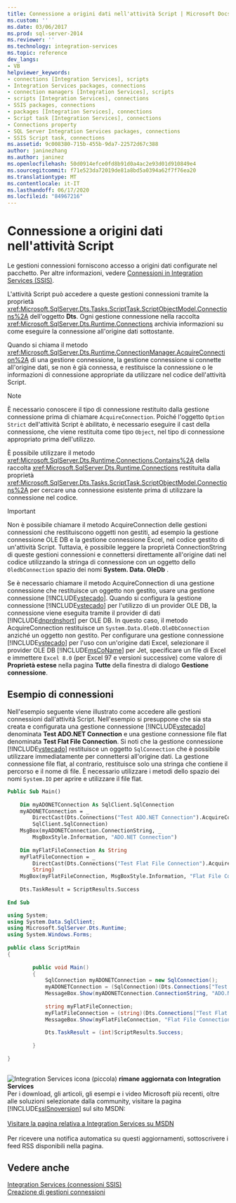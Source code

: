 ```yaml
---
title: Connessione a origini dati nell'attività Script | Microsoft Docs
ms.custom: ''
ms.date: 03/06/2017
ms.prod: sql-server-2014
ms.reviewer: ''
ms.technology: integration-services
ms.topic: reference
dev_langs:
- VB
helpviewer_keywords:
- connections [Integration Services], scripts
- Integration Services packages, connections
- connection managers [Integration Services], scripts
- scripts [Integration Services], connections
- SSIS packages, connections
- packages [Integration Services], connections
- Script task [Integration Services], connections
- Connections property
- SQL Server Integration Services packages, connections
- SSIS Script task, connections
ms.assetid: 9c008380-715b-455b-9da7-22572d67c388
author: janinezhang
ms.author: janinez
ms.openlocfilehash: 50d0914efce0fd8b91d0a4ac2e93d01d910849e4
ms.sourcegitcommit: f71e523da72019de81a8bd5a0394a62f7f76ea20
ms.translationtype: MT
ms.contentlocale: it-IT
ms.lasthandoff: 06/17/2020
ms.locfileid: "84967216"
---
```

# <a name="connecting-to-data-sources-in-the-script-task"></a>Connessione a origini dati nell'attività Script
  Le gestioni connessioni forniscono accesso a origini dati configurate nel pacchetto. Per altre informazioni, vedere [Connessioni in Integration Services &#40;SSIS&#41;](../../connection-manager/integration-services-ssis-connections.md).  
  
 L'attività Script può accedere a queste gestioni connessioni tramite la proprietà <xref:Microsoft.SqlServer.Dts.Tasks.ScriptTask.ScriptObjectModel.Connections%2A> dell'oggetto **Dts**. Ogni gestione connessione nella raccolta <xref:Microsoft.SqlServer.Dts.Runtime.Connections> archivia informazioni su come eseguire la connessione all'origine dati sottostante.  
  
 Quando si chiama il metodo <xref:Microsoft.SqlServer.Dts.Runtime.ConnectionManager.AcquireConnection%2A> di una gestione connessione, la gestione connessione si connette all'origine dati, se non è già connessa, e restituisce la connessione o le informazioni di connessione appropriate da utilizzare nel codice dell'attività Script.  
  
> [!NOTE]  
>  È necessario conoscere il tipo di connessione restituito dalla gestione connessione prima di chiamare `AcquireConnection`. Poiché l'oggetto `Option Strict` dell'attività Script è abilitato, è necessario eseguire il cast della connessione, che viene restituita come tipo `Object`, nel tipo di connessione appropriato prima dell'utilizzo.  
  
 È possibile utilizzare il metodo <xref:Microsoft.SqlServer.Dts.Runtime.Connections.Contains%2A> della raccolta <xref:Microsoft.SqlServer.Dts.Runtime.Connections> restituita dalla proprietà <xref:Microsoft.SqlServer.Dts.Tasks.ScriptTask.ScriptObjectModel.Connections%2A> per cercare una connessione esistente prima di utilizzare la connessione nel codice.  
  
> [!IMPORTANT]  
>  Non è possibile chiamare il metodo AcquireConnection delle gestioni connessioni che restituiscono oggetti non gestiti, ad esempio la gestione connessione OLE DB e la gestione connessione Excel, nel codice gestito di un'attività Script. Tuttavia, è possibile leggere la proprietà ConnectionString di queste gestioni connessioni e connettersi direttamente all'origine dati nel codice utilizzando la stringa di connessione con un oggetto dello `OledbConnection` spazio dei nomi **System. Data. OleDb** .  
>   
>  Se è necessario chiamare il metodo AcquireConnection di una gestione connessione che restituisce un oggetto non gestito, usare una gestione connessione [!INCLUDE[vstecado](../../../includes/vstecado-md.md)]. Quando si configura la gestione connessione [!INCLUDE[vstecado](../../../includes/vstecado-md.md)] per l'utilizzo di un provider OLE DB, la connessione viene eseguita tramite il provider di dati [!INCLUDE[dnprdnshort](../../../includes/dnprdnshort-md.md)] per OLE DB. In questo caso, il metodo AcquireConnection restituisce un `System.Data.OleDb.OleDbConnection` anziché un oggetto non gestito. Per configurare una gestione connessione [!INCLUDE[vstecado](../../../includes/vstecado-md.md)] per l'uso con un'origine dati Excel, selezionare il provider OLE DB [!INCLUDE[msCoName](../../../includes/msconame-md.md)] per Jet, specificare un file di Excel e immettere `Excel 8.0` (per Excel 97 e versioni successive) come valore di **Proprietà estese** nella pagina **Tutte** della finestra di dialogo **Gestione connessione**.  
  
## <a name="connections-example"></a>Esempio di connessioni  
 Nell'esempio seguente viene illustrato come accedere alle gestioni connessioni dall'attività Script. Nell'esempio si presuppone che sia sta creata e configurata una gestione connessione [!INCLUDE[vstecado](../../../includes/vstecado-md.md)] denominata **Test ADO.NET Connection** e una gestione connessione file flat denominata **Test Flat File Connection**. Si noti che la gestione connessione [!INCLUDE[vstecado](../../../includes/vstecado-md.md)] restituisce un oggetto `SqlConnection` che è possibile utilizzare immediatamente per connettersi all'origine dati. La gestione connessione file flat, al contrario, restituisce solo una stringa che contiene il percorso e il nome di file. È necessario utilizzare i metodi dello spazio dei nomi `System.IO` per aprire e utilizzare il file flat.  
  
```vb  
Public Sub Main()  
  
    Dim myADONETConnection As SqlClient.SqlConnection  
    myADONETConnection = _  
        DirectCast(Dts.Connections("Test ADO.NET Connection").AcquireConnection(Dts.Transaction), _  
        SqlClient.SqlConnection)  
    MsgBox(myADONETConnection.ConnectionString, _  
        MsgBoxStyle.Information, "ADO.NET Connection")  
  
    Dim myFlatFileConnection As String  
    myFlatFileConnection = _  
        DirectCast(Dts.Connections("Test Flat File Connection").AcquireConnection(Dts.Transaction), _  
        String)  
    MsgBox(myFlatFileConnection, MsgBoxStyle.Information, "Flat File Connection")  
  
    Dts.TaskResult = ScriptResults.Success  
  
End Sub  
```  
  
```csharp  
using System;  
using System.Data.SqlClient;  
using Microsoft.SqlServer.Dts.Runtime;  
using System.Windows.Forms;  
  
public class ScriptMain  
{  
  
        public void Main()  
        {  
            SqlConnection myADONETConnection = new SqlConnection();  
            myADONETConnection = (SqlConnection)(Dts.Connections["Test ADO.NET Connection"].AcquireConnection(Dts.Transaction)as SqlConnection);  
            MessageBox.Show(myADONETConnection.ConnectionString, "ADO.NET Connection");  
  
            string myFlatFileConnection;  
            myFlatFileConnection = (string)(Dts.Connections["Test Flat File Connection"].AcquireConnection(Dts.Transaction) as String);  
            MessageBox.Show(myFlatFileConnection, "Flat File Connection");  
  
            Dts.TaskResult = (int)ScriptResults.Success;  
  
        }  
  
}  
  
```  
  
![Integration Services icona (piccola)](../../media/dts-16.gif "Icona di Integration Services (piccola)")  **rimane aggiornata con Integration Services**<br /> Per i download, gli articoli, gli esempi e i video Microsoft più recenti, oltre alle soluzioni selezionate dalla community, visitare la pagina [!INCLUDE[ssISnoversion](../../../includes/ssisnoversion-md.md)] sul sito MSDN:<br /><br /> [Visitare la pagina relativa a Integration Services su MSDN](https://go.microsoft.com/fwlink/?LinkId=136655)<br /><br /> Per ricevere una notifica automatica su questi aggiornamenti, sottoscrivere i feed RSS disponibili nella pagina.  
  
## <a name="see-also"></a>Vedere anche  
 [Integration Services &#40;connessioni SSIS&#41;](../../connection-manager/integration-services-ssis-connections.md)   
 [Creazione di gestioni connessioni](../../create-connection-managers.md)  
  
  

